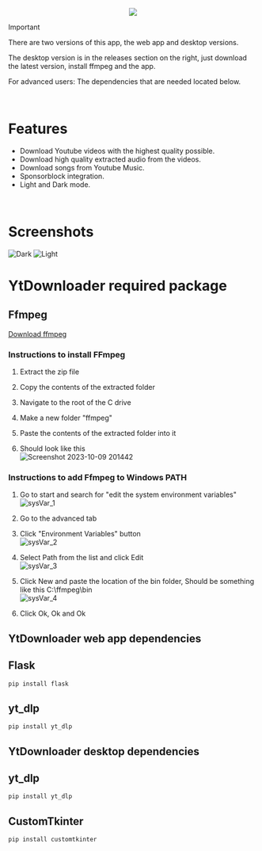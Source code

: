 
<p align="center"><img src="https://github.com/H-Kann/YtDownloader/assets/100532697/7f0a95f6-9e90-4613-9a2c-94cdbf8a5bf6"/></p>

>[!IMPORTANT]
> There are two versions of this app, the web app and desktop versions.
> 
> The desktop version is in the releases section on the right, just download the latest version, install ffmpeg and the app.
>
> For advanced users: The dependencies that are needed located below.
</span>
<br>

# Features
- Download Youtube videos with the highest quality possible.
- Download high quality extracted audio from the videos.
- Download songs from Youtube Music.
- Sponsorblock integration.
- Light and Dark mode.
<br>

# Screenshots
![Dark](https://github.com/H-Kann/YtDownloader/assets/100532697/c8406894-b75d-454d-aca8-315f16f9c930)
![Light](https://github.com/H-Kann/YtDownloader/assets/100532697/18fb6480-4fb4-495a-a069-75c766748718)





# YtDownloader required package

## Ffmpeg
[Download ffmpeg](https://www.gyan.dev/ffmpeg/builds/ffmpeg-git-full.7z)

### Instructions to install FFmpeg
1. Extract the zip file 
2. Copy the contents of the extracted folder
3. Navigate to the root of the C drive
4. Make a new folder "ffmpeg"

5. Paste the contents of the extracted folder into it
6. Should look like this<br>
![Screenshot 2023-10-09 201442](https://github.com/H-Kann/YtDownloader/assets/100532697/c9cfd322-c2c9-447b-bbc1-fba001ba9359)

### Instructions to add Ffmpeg to Windows PATH
1. Go to start and search for "edit the system environment variables"
![sysVar_1](https://github.com/H-Kann/YtDownloader/assets/100532697/5d7db415-31fd-4c9f-9dd2-6fc670fc433f)

2. Go to the advanced tab
3. Click "Environment Variables" button<br>
![sysVar_2](https://github.com/H-Kann/YtDownloader/assets/100532697/13ff660c-99e0-40bb-8444-f9946f229c64)

4. Select Path from the list and click Edit<br>![sysVar_3](https://github.com/H-Kann/YtDownloader/assets/100532697/27fa7d07-1ba5-44c7-ace4-9651b2a9c2db)

5. Click New and paste the location of the bin folder, Should be something like this C:\ffmpeg\bin<br>![sysVar_4](https://github.com/H-Kann/YtDownloader/assets/100532697/994f4a1d-af27-4e35-b5b3-45321558b8c8)

6. Click Ok, Ok and Ok


## YtDownloader web app dependencies

## Flask
```bash
pip install flask
```
## yt_dlp
```bash
pip install yt_dlp
```
## YtDownloader desktop dependencies

## yt_dlp
```bash
pip install yt_dlp
```
## CustomTkinter
```bash
pip install customtkinter
```
